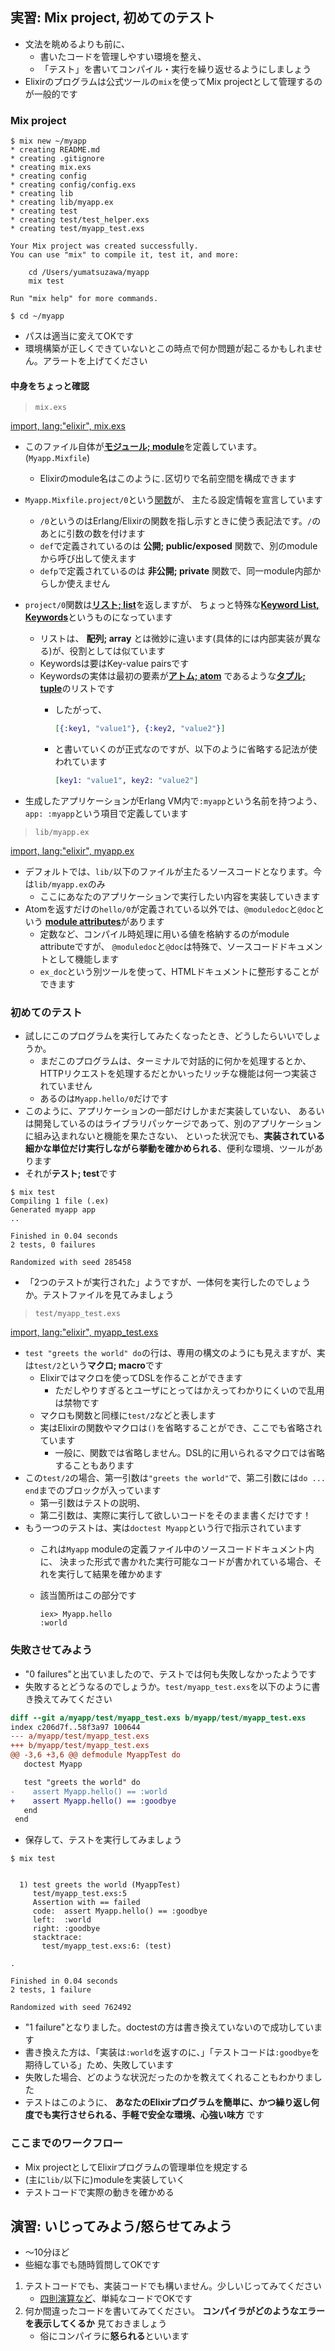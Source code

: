 ## 実習: Mix project, 初めてのテスト

- 文法を眺めるよりも前に、
    - 書いたコードを管理しやすい環境を整え、
    - 「テスト」を書いてコンパイル・実行を繰り返せるようにしましょう
- Elixirのプログラムは公式ツールの`mix`を使ってMix projectとして管理するのが一般的です

### Mix project

```
$ mix new ~/myapp
* creating README.md
* creating .gitignore
* creating mix.exs
* creating config
* creating config/config.exs
* creating lib
* creating lib/myapp.ex
* creating test
* creating test/test_helper.exs
* creating test/myapp_test.exs

Your Mix project was created successfully.
You can use "mix" to compile it, test it, and more:

    cd /Users/yumatsuzawa/myapp
    mix test

Run "mix help" for more commands.

$ cd ~/myapp
```

- パスは適当に変えてOKです
- 環境構築が正しくできていないとこの時点で何か問題が起こるかもしれません。アラートを上げてください

#### 中身をちょっと確認

> `mix.exs`

[import, lang:"elixir", mix.exs](../myapp/mix.exs)

- このファイル自体が[**モジュール; module**](https://elixirschool.com/ja/lessons/basics/modules/)を定義しています。(`Myapp.Mixfile`)
    - Elixirのmodule名はこのように`.`区切りで名前空間を構成できます
- `Myapp.Mixfile.project/0`という[関数](https://elixirschool.com/ja/lessons/basics/functions/#%E5%90%8D%E5%89%8D%E4%BB%98%E3%81%8D%E9%96%A2%E6%95%B0)が、
  主たる設定情報を宣言しています
    - `/0`というのはErlang/Elixirの関数を指し示すときに使う表記法です。`/`のあとに引数の数を付けます
    - `def`で定義されているのは **公開; public/exposed** 関数で、別のmoduleから呼び出して使えます
    - `defp`で定義されているのは **非公開; private** 関数で、同一module内部からしか使えません
- `project/0`関数は[**リスト; list**](https://elixirschool.com/ja/lessons/basics/collections/#%E3%83%AA%E3%82%B9%E3%83%88)を返しますが、
  ちょっと特殊な[**Keyword List, Keywords**](https://elixirschool.com/ja/lessons/basics/collections/#%E3%82%AD%E3%83%BC%E3%83%AF%E3%83%BC%E3%83%89%E3%83%AA%E3%82%B9%E3%83%88)というものになっています
    - リストは、 **配列; array** とは微妙に違います(具体的には内部実装が異なる)が、役割としては似ています
    - Keywordsは要はKey-value pairsです
    - Keywordsの実体は最初の要素が[**アトム; atom**](https://elixirschool.com/ja/lessons/basics/basics/#%E3%82%A2%E3%83%88%E3%83%A0)
      であるような[**タプル; tuple**](https://elixirschool.com/ja/lessons/basics/collections/#%E3%82%BF%E3%83%97%E3%83%AB)のリストです
        - したがって、

          ```elixir
          [{:key1, "value1"}, {:key2, "value2"}]
          ```

        - と書いていくのが正式なのですが、以下のように省略する記法が使われています

          ```elixir
          [key1: "value1", key2: "value2"]
          ```

- 生成したアプリケーションがErlang VM内で`:myapp`という名前を持つよう、`app: :myapp`という項目で定義しています

> `lib/myapp.ex`

[import, lang:"elixir", myapp.ex](../myapp/lib/myapp.ex)

- デフォルトでは、`lib/`以下のファイルが主たるソースコードとなります。今は`lib/myapp.ex`のみ
    - ここにあなたのアプリケーションで実行したい内容を実装していきます
- Atomを返すだけの`hello/0`が定義されている以外では、`@moduledoc`と`@doc`という
  [**module attributes**](https://elixirschool.com/ja/lessons/basics/modules/#%E3%83%A2%E3%82%B8%E3%83%A5%E3%83%BC%E3%83%AB%E3%81%AE%E5%B1%9E%E6%80%A7)があります
    - 定数など、コンパイル時処理に用いる値を格納するのがmodule attributeですが、
      `@moduledoc`と`@doc`は特殊で、ソースコードドキュメントとして機能します
    - `ex_doc`という別ツールを使って、HTMLドキュメントに整形することができます

### 初めてのテスト

- 試しにこのプログラムを実行してみたくなったとき、どうしたらいいでしょうか。
    - まだこのプログラムは、ターミナルで対話的に何かを処理するとか、
      HTTPリクエストを処理するだとかいったリッチな機能は何一つ実装されていません
    - あるのは`Myapp.hello/0`だけです
- このように、アプリケーションの一部だけしかまだ実装していない、
  あるいは開発しているのはライブラリパッケージであって、別のアプリケーションに組み込まれないと機能を果たさない、
  といった状況でも、**実装されている細かな単位だけ実行しながら挙動を確かめられる**、便利な環境、ツールがあります
- それが**テスト; test**です

```
$ mix test
Compiling 1 file (.ex)
Generated myapp app
..

Finished in 0.04 seconds
2 tests, 0 failures

Randomized with seed 285458
```

- 「2つのテストが実行された」ようですが、一体何を実行したのでしょうか。テストファイルを見てみましょう

> `test/myapp_test.exs`

[import, lang:"elixir", myapp_test.exs](../myapp/test/myapp_test.exs)

- `test "greets the world" do`の行は、専用の構文のようにも見えますが、実は`test/2`という**マクロ; macro**です
    - Elixirではマクロを使ってDSLを作ることができます
        - ただしやりすぎるとユーザにとってはかえってわかりにくいので乱用は禁物です
    - マクロも関数と同様に`test/2`などと表します
    - 実はElixirの関数やマクロは`()`を省略することができ、ここでも省略されています
        - 一般に、関数では省略しません。DSL的に用いられるマクロでは省略することもあります
- この`test/2`の場合、第一引数は`"greets the world"`で、第二引数には`do ... end`までのブロックが入っています
    - 第一引数はテストの説明、
    - 第二引数は、実際に実行して欲しいコードをそのまま書くだけです！
- もう一つのテストは、実は`doctest Myapp`という行で指示されています
    - これは`Myapp` moduleの定義ファイル中のソースコードドキュメント内に、
      決まった形式で書かれた実行可能なコードが書かれている場合、それを実行して結果を確かめます
    - 該当箇所はこの部分です

      ```
      iex> Myapp.hello
      :world
      ```

### 失敗させてみよう

- "0 failures"と出ていましたので、テストでは何も失敗しなかったようです
- 失敗するとどうなるのでしょうか。`test/myapp_test.exs`を以下のように書き換えてみてください

```diff
diff --git a/myapp/test/myapp_test.exs b/myapp/test/myapp_test.exs
index c206d7f..58f3a97 100644
--- a/myapp/test/myapp_test.exs
+++ b/myapp/test/myapp_test.exs
@@ -3,6 +3,6 @@ defmodule MyappTest do
   doctest Myapp

   test "greets the world" do
-    assert Myapp.hello() == :world
+    assert Myapp.hello() == :goodbye
   end
 end
```

- 保存して、テストを実行してみましょう

```
$ mix test


  1) test greets the world (MyappTest)
     test/myapp_test.exs:5
     Assertion with == failed
     code:  assert Myapp.hello() == :goodbye
     left:  :world
     right: :goodbye
     stacktrace:
       test/myapp_test.exs:6: (test)

.

Finished in 0.04 seconds
2 tests, 1 failure

Randomized with seed 762492
```

- "1 failure"となりました。doctestの方は書き換えていないので成功しています
- 書き換えた方は、「実装は`:world`を返すのに、」「テストコードは`:goodbye`を期待している」ため、失敗しています
- 失敗した場合、どのような状況だったのかを教えてくれることもわかりました
- テストはこのように、 **あなたのElixirプログラムを簡単に、かつ繰り返し何度でも実行させられる、手軽で安全な環境、心強い味方** です

### ここまでのワークフロー

- Mix projectとしてElixirプログラムの管理単位を規定する
- (主に`lib/`以下に)moduleを実装していく
- テストコードで実際の動きを確かめる

## 演習: いじってみよう/怒らせてみよう

- 〜10分ほど
- 些細な事でも随時質問してOKです

1. テストコードでも、実装コードでも構いません。少しいじってみてください
    - [四則演算など](https://elixirschool.com/ja/lessons/basics/basics/#%E5%9F%BA%E6%9C%AC%E7%9A%84%E3%81%AA%E6%BC%94%E7%AE%97)、単純なコードでOKです
2. 何か間違ったコードを書いてみてください。 **コンパイラがどのようなエラーを表示してくるか** 見ておきましょう
    - 俗にコンパイラに**怒られる**といいます

